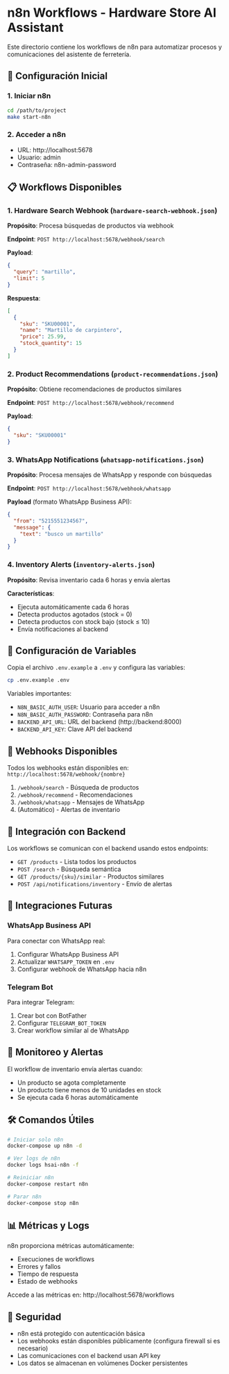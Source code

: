 # n8n Workflows - Hardware Store AI Assistant

Este directorio contiene los workflows de n8n para automatizar procesos y comunicaciones del asistente de ferretería.

## 🚀 Configuración Inicial

### 1. Iniciar n8n
```bash
cd /path/to/project
make start-n8n
```

### 2. Acceder a n8n
- URL: http://localhost:5678
- Usuario: admin
- Contraseña: n8n-admin-password

## 📋 Workflows Disponibles

### 1. Hardware Search Webhook (`hardware-search-webhook.json`)
**Propósito**: Procesa búsquedas de productos via webhook

**Endpoint**: `POST http://localhost:5678/webhook/search`

**Payload**:
```json
{
  "query": "martillo",
  "limit": 5
}
```

**Respuesta**:
```json
[
  {
    "sku": "SKU00001",
    "name": "Martillo de carpintero",
    "price": 25.99,
    "stock_quantity": 15
  }
]
```

### 2. Product Recommendations (`product-recommendations.json`)
**Propósito**: Obtiene recomendaciones de productos similares

**Endpoint**: `POST http://localhost:5678/webhook/recommend`

**Payload**:
```json
{
  "sku": "SKU00001"
}
```

### 3. WhatsApp Notifications (`whatsapp-notifications.json`)
**Propósito**: Procesa mensajes de WhatsApp y responde con búsquedas

**Endpoint**: `POST http://localhost:5678/webhook/whatsapp`

**Payload** (formato WhatsApp Business API):
```json
{
  "from": "5215551234567",
  "message": {
    "text": "busco un martillo"
  }
}
```

### 4. Inventory Alerts (`inventory-alerts.json`)
**Propósito**: Revisa inventario cada 6 horas y envía alertas

**Características**:
- Ejecuta automáticamente cada 6 horas
- Detecta productos agotados (stock = 0)
- Detecta productos con stock bajo (stock ≤ 10)
- Envía notificaciones al backend

## 🔧 Configuración de Variables

Copia el archivo `.env.example` a `.env` y configura las variables:

```bash
cp .env.example .env
```

Variables importantes:
- `N8N_BASIC_AUTH_USER`: Usuario para acceder a n8n
- `N8N_BASIC_AUTH_PASSWORD`: Contraseña para n8n
- `BACKEND_API_URL`: URL del backend (http://backend:8000)
- `BACKEND_API_KEY`: Clave API del backend

## 📡 Webhooks Disponibles

Todos los webhooks están disponibles en: `http://localhost:5678/webhook/{nombre}`

1. `/webhook/search` - Búsqueda de productos
2. `/webhook/recommend` - Recomendaciones
3. `/webhook/whatsapp` - Mensajes de WhatsApp
4. (Automático) - Alertas de inventario

## 🔗 Integración con Backend

Los workflows se comunican con el backend usando estos endpoints:

- `GET /products` - Lista todos los productos
- `POST /search` - Búsqueda semántica
- `GET /products/{sku}/similar` - Productos similares
- `POST /api/notifications/inventory` - Envío de alertas

## 📱 Integraciones Futuras

### WhatsApp Business API
Para conectar con WhatsApp real:
1. Configurar WhatsApp Business API
2. Actualizar `WHATSAPP_TOKEN` en `.env`
3. Configurar webhook de WhatsApp hacia n8n

### Telegram Bot
Para integrar Telegram:
1. Crear bot con BotFather
2. Configurar `TELEGRAM_BOT_TOKEN`
3. Crear workflow similar al de WhatsApp

## 🚨 Monitoreo y Alertas

El workflow de inventario envía alertas cuando:
- Un producto se agota completamente
- Un producto tiene menos de 10 unidades en stock
- Se ejecuta cada 6 horas automáticamente

## 🛠️ Comandos Útiles

```bash
# Iniciar solo n8n
docker-compose up n8n -d

# Ver logs de n8n
docker logs hsai-n8n -f

# Reiniciar n8n
docker-compose restart n8n

# Parar n8n
docker-compose stop n8n
```

## 📊 Métricas y Logs

n8n proporciona métricas automáticamente:
- Execuciones de workflows
- Errores y fallos
- Tiempo de respuesta
- Estado de webhooks

Accede a las métricas en: http://localhost:5678/workflows

## 🔐 Seguridad

- n8n está protegido con autenticación básica
- Los webhooks están disponibles públicamente (configura firewall si es necesario)
- Las comunicaciones con el backend usan API key
- Los datos se almacenan en volúmenes Docker persistentes